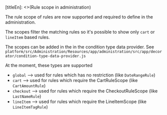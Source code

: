 [titleEn]: <>(Rule scope in administration)

The rule scope of rules are now supported and required to define in the administration.

The scopes filter the matching rules so it's possible to show only `cart` or `lineItem` based rules.

The scopes can be added in the in the condition type data provider. See `platform/src/Administration/Resources/app/administration/src/app/decorator/condition-type-data-provider.js`

At the moment, these types are supported
- `global` --> used for rules which has no restriction (like `DateRangeRule`)
- `cart` --> used for rules which require the CartRuleScope (like `CartAmountRule`)
- `checkout` --> used for rules which require the CheckoutRuleScope (like `LastNameRule`)
- `lineItem` --> used for rules which require the LineItemScope (like `LineItemTagRule`)